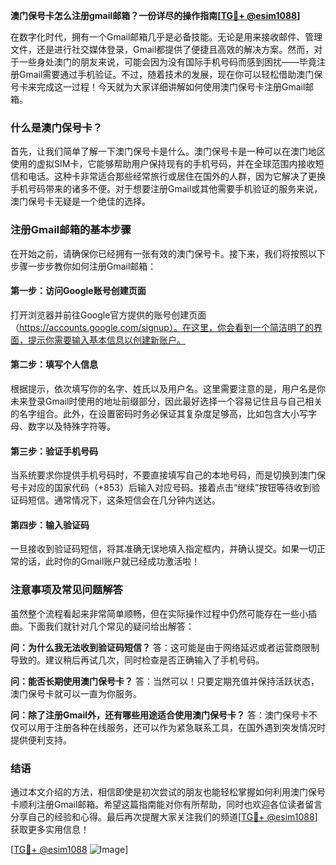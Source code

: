**澳门保号卡怎么注册gmail邮箱？一份详尽的操作指南[[TG💪+ @esim1088](https://t.me/s/esim1088)]**

在数字化时代，拥有一个Gmail邮箱几乎是必备技能。无论是用来接收邮件、管理文件，还是进行社交媒体登录，Gmail都提供了便捷且高效的解决方案。然而，对于一些身处澳门的朋友来说，可能会因为没有国际手机号码而感到困扰——毕竟注册Gmail需要通过手机验证。不过，随着技术的发展，现在你可以轻松借助澳门保号卡来完成这一过程！今天就为大家详细讲解如何使用澳门保号卡注册Gmail邮箱。

### 什么是澳门保号卡？

首先，让我们简单了解一下澳门保号卡是什么。澳门保号卡是一种可以在澳门地区使用的虚拟SIM卡，它能够帮助用户保持现有的手机号码，并在全球范围内接收短信和电话。这种卡非常适合那些经常旅行或居住在国外的人群，因为它解决了更换手机号码带来的诸多不便。对于想要注册Gmail或其他需要手机验证的服务来说，澳门保号卡无疑是一个绝佳的选择。

### 注册Gmail邮箱的基本步骤

在开始之前，请确保你已经拥有一张有效的澳门保号卡。接下来，我们将按照以下步骤一步步教你如何注册Gmail邮箱：

#### 第一步：访问Google账号创建页面
打开浏览器并前往Google官方提供的账号创建页面（https://accounts.google.com/signup）。在这里，你会看到一个简洁明了的界面，提示你需要输入基本信息以创建新账户。

#### 第二步：填写个人信息
根据提示，依次填写你的名字、姓氏以及用户名。这里需要注意的是，用户名是你未来登录Gmail时使用的地址前缀部分，因此最好选择一个容易记住且与自己相关的名字组合。此外，在设置密码时务必保证其复杂度足够高，比如包含大小写字母、数字以及特殊字符等。

#### 第三步：验证手机号码
当系统要求你提供手机号码时，不要直接填写自己的本地号码，而是切换到澳门保号卡对应的国家代码（+853）后输入对应号码。接着点击“继续”按钮等待收到验证码短信。通常情况下，这条短信会在几分钟内送达。

#### 第四步：输入验证码
一旦接收到验证码短信，将其准确无误地填入指定框内，并确认提交。如果一切正常的话，此时你的Gmail账户就已经成功激活啦！

### 注意事项及常见问题解答

虽然整个流程看起来非常简单顺畅，但在实际操作过程中仍然可能存在一些小插曲。下面我们就针对几个常见的疑问给出解答：

**问：为什么我无法收到验证码短信？**
答：这可能是由于网络延迟或者运营商限制导致的。建议稍后再试几次，同时检查是否正确输入了手机号码。

**问：能否长期使用澳门保号卡？**
答：当然可以！只要定期充值并保持活跃状态，澳门保号卡就可以一直为你服务。

**问：除了注册Gmail外，还有哪些用途适合使用澳门保号卡？**
答：澳门保号卡不仅可以用于注册各种在线服务，还可以作为紧急联系工具，在国外遇到突发情况时提供便利支持。

### 结语

通过本文介绍的方法，相信即使是初次尝试的朋友也能轻松掌握如何利用澳门保号卡顺利注册Gmail邮箱。希望这篇指南能对你有所帮助，同时也欢迎各位读者留言分享自己的经验和心得。最后再次提醒大家关注我们的频道[[TG💪+ @esim1088](https://t.me/s/esim1088)]获取更多实用信息！

[[TG💪+ @esim1088](https://t.me/s/esim1088) ![Image](https://i.postimg.cc/4NQfJmqS/Snipaste-2025-05-13-00-14-12.png)]